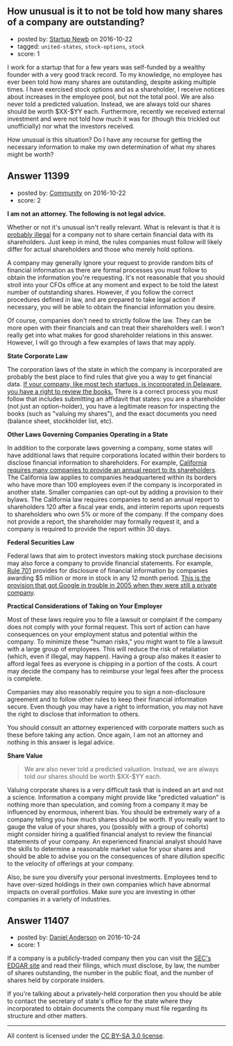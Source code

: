 ## How unusual is it to not be told how many shares of a company are outstanding?

- posted by: [Startup Newb](https://stackexchange.com/users/9493622/startup-newb) on 2016-10-22
- tagged: `united-states`, `stock-options`, `stock`
- score: 1

<p>I work for a startup that for a few years was self-funded by a wealthy founder with a very good track record. To my knowledge, no employee has ever been told how many shares are outstanding, despite asking multiple times. I have exercised stock options and as a shareholder, I receive notices about increases in the employee pool, but not the total pool. We are also never told a predicted valuation. Instead, we are always told our shares should be worth $XX-$YY each. Furthermore, recently we received external investment and were not told how much it was for (though this trickled out unofficially) nor what the investors received.</p>

<p>How unusual is this situation? Do I have any recourse for getting the necessary information to make my own determination of what my shares might be worth?</p>



## Answer 11399

- posted by: [Community](https://stackexchange.com/users/-1/community) on 2016-10-22
- score: 2

<p><strong>I am not an attorney. The following is not legal advice.</strong></p>

<p>Whether or not it's unusual isn't really relevant. What is relevant is that it is <a href="http://www.wsj.com/articles/own-startup-shares-know-your-rights-to-company-financials-1464082203" rel="nofollow">probably illegal</a> for a company not to share certain financial data with its shareholders. Just keep in mind, the rules companies must follow will likely differ for actual shareholders and those who merely hold options.</p>

<p>A company may generally ignore your request to provide random bits of financial information as there are formal processes you must follow to obtain the information you're requesting. It's not reasonable that you should stroll into your CFOs office at any moment and expect to be told the latest number of outstanding shares. However, if you follow the correct procedures defined in law, and are prepared to take legal action if necessary, you will be able to obtain the financial information you desire.</p>

<p>Of course, companies don't need to strictly follow the law. They can be more open with their financials and can treat their shareholders well. I won't really get into what makes for good shareholder relations in this answer. However,  I will go through a few examples of laws that may apply.</p>

<p><strong>State Corporate Law</strong></p>

<p>The corporation laws of the state in which the company is incorporated are probably the best place to find rules that give you a way to get financial data. <a href="http://delcode.delaware.gov/title8/c001/sc07/#220" rel="nofollow">If your company, like most tech startups, is incorporated in Delaware, you have a right to review the books.</a> There is a correct process you must follow that includes submitting an affidavit that states: you are a shareholder (not just an option-holder), you have a legitimate reason for inspecting the books (such as "valuing my shares"), and the exact documents you need (balance sheet, stockholder list, etc).</p>

<p><strong>Other Laws Governing Companies Operating in a State</strong></p>

<p>In addition to the corporate laws governing a company, some states will have additional laws that require corporations located within their borders to disclose financial information to shareholders. For example, <a href="http://www.leginfo.ca.gov/cgi-bin/displaycode?section=corp&amp;group=01001-02000&amp;file=1500-1512" rel="nofollow">California requires many companies to provide an annual report to its shareholders</a>. The California law applies to companies headquartered within its borders who have more than 100 employees even if the company is incorporated in another state. Smaller companies can opt-out by adding a provision to their bylaws. The California law requires companies to send an annual report to shareholders 120 after a fiscal year ends, and interim reports upon requests to shareholders who own 5% or more of the company. If the company does not provide a report, the shareholder may formally request it, and a company is required to provide the report within 30 days.</p>

<p><strong>Federal Securities Law</strong></p>

<p>Federal laws that aim to protect investors making stock purchase decisions may also force a company to provide financial statements. For example, <a href="https://www.law.cornell.edu/cfr/text/17/230.701" rel="nofollow">Rule 701</a> provides for disclosure of financial information by companies awarding $5 million or more in stock in any 12 month period. <a href="https://www.sec.gov/news/press/2005-6.htm" rel="nofollow">This is the provision that got Google in trouble in 2005 when they were still a private company</a>.</p>

<p><strong>Practical Considerations of Taking on Your Employer</strong></p>

<p>Most of these laws require you to file a lawsuit or complaint if the company does not comply with your formal request. This sort of action can have consequences on your employment status and potential within the company. To minimize these "human risks," you might want to file a lawsuit with a large group of employees. This will reduce the risk of retaliation (which, even if illegal, may happen). Having a group also makes it easier to afford legal fees as everyone is chipping in a portion of the costs. A court may decide the company has to reimburse your legal fees after the process is complete.</p>

<p>Companies may also reasonably require you to sign a non-disclosure agreement and to follow other rules to keep their financial information secure. Even though you may have a right to information, you may not have the right to disclose that information to others.</p>

<p>You should consult an attorney experienced with corporate matters such as these before taking any action. Once again, I am not an attorney and nothing in this answer is legal advice.</p>

<p><strong>Share Value</strong></p>

<blockquote>
  <p>We are also never told a predicted valuation. Instead, we are always told our shares should be worth $XX-$YY each.</p>
</blockquote>

<p>Valuing corporate shares is a very difficult task that is indeed an art and not a science. Information a company might provide like "predicted valuation" is nothing more than speculation, and coming from a company it may be influenced by enormous, inherent bias. You should be extremely wary of a company telling you how much shares should be worth. If you really want to gauge the value of your shares, you (possibly with a group of cohorts) might consider hiring a qualified financial analyst to review the financial statements of your company. An experienced financial analyst should have the skills to determine a reasonable market value for your shares and should be able to advise you on the consequences of share dilution specific to the velocity of offerings at your company.</p>

<p>Also, be sure you diversify your personal investments. Employees tend to have over-sized holdings in their own companies which have abnormal impacts on overall portfolios. Make sure you are investing in other companies in a variety of industries.</p>



## Answer 11407

- posted by: [Daniel Anderson](https://stackexchange.com/users/8398759/daniel-anderson) on 2016-10-24
- score: 1

<p>If a company is a publicly-traded company then you can visit the <a href="http://www.sec.gov/edgar.shtml" rel="nofollow">SEC's EDGAR site</a> and read their filings, which must disclose, by law, the number of shares outstanding, the number in the public float, and the number of shares held by corporate insiders.</p>

<p>If you're talking about a privately-held corporation then you should be able to contact the secretary of state's office for the state where they incorporated to obtain documents the company must file regarding its structure and other matters.</p>




---

All content is licensed under the [CC BY-SA 3.0 license](https://creativecommons.org/licenses/by-sa/3.0/).
